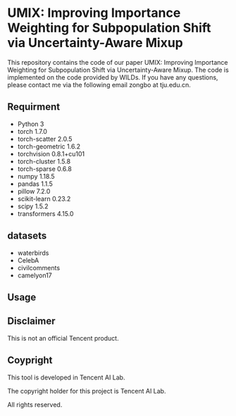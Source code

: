 # UMIX: Improving Importance Weighting for Subpopulation Shift via Uncertainty-Aware Mixup

This repository contains the code of our paper UMIX: Improving Importance Weighting for Subpopulation Shift via Uncertainty-Aware Mixup. The code is implemented on the code provided by WILDs. If you have any questions, please contact me via the following email zongbo at tju.edu.cn.

## Requirment

* Python 3
* torch 1.7.0
* torch-scatter 2.0.5
* torch-geometric 1.6.2
* torchvision 0.8.1+cu101
* torch-cluster 1.5.8
* torch-sparse 0.6.8  
* numpy 1.18.5
* pandas 1.1.5
* pillow 7.2.0
* scikit-learn 0.23.2
* scipy 1.5.2  
* transformers 4.15.0

## datasets

* waterbirds
* CelebA
* civilcomments
* camelyon17

## Usage

## Disclaimer

This is not an official Tencent product.


## Coypright

This tool is developed in Tencent AI Lab.

The copyright holder for this project is Tencent AI Lab.

All rights reserved.